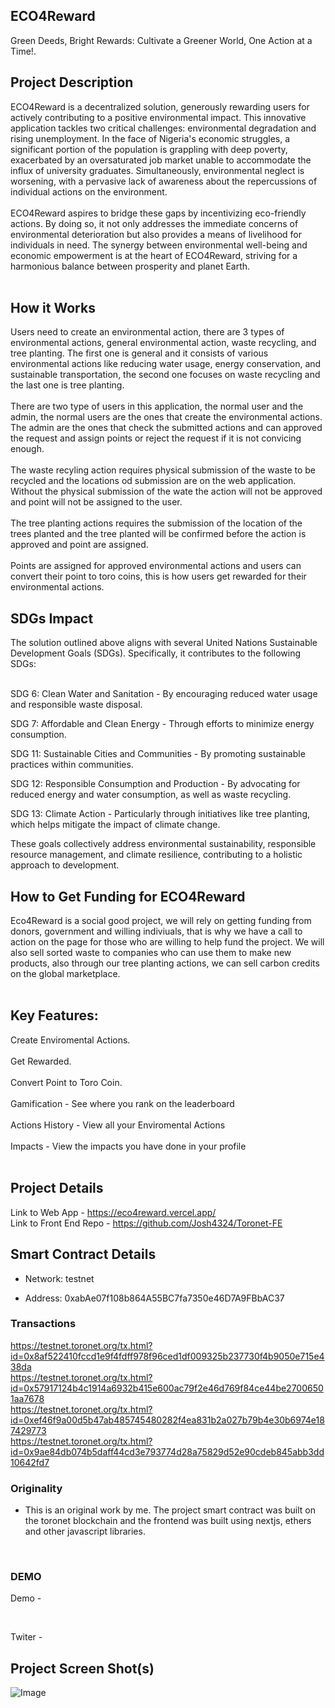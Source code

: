 ## ECO4Reward

Green Deeds, Bright Rewards: Cultivate a Greener World, One Action at a Time!. <br/>

## Project Description

ECO4Reward is a decentralized solution, generously rewarding users for actively contributing to a positive environmental impact. This innovative application tackles two critical challenges: environmental degradation and rising unemployment. In the face of Nigeria's economic struggles, a significant portion of the population is grappling with deep poverty, exacerbated by an oversaturated job market unable to accommodate the influx of university graduates. Simultaneously, environmental neglect is worsening, with a pervasive lack of awareness about the repercussions of individual actions on the environment.
</br></br>
ECO4Reward aspires to bridge these gaps by incentivizing eco-friendly actions. By doing so, it not only addresses the immediate concerns of environmental deterioration but also provides a means of livelihood for individuals in need. The synergy between environmental well-being and economic empowerment is at the heart of ECO4Reward, striving for a harmonious balance between prosperity and planet Earth.
</br></br>

## How it Works

Users need to create an environmental action, there are 3 types of environmental actions, general environmental action, waste recycling, and tree planting. The first one is general and it consists of various environmental actions like reducing water usage, energy conservation, and sustainable transportation, the second one focuses on waste recycling and the last one is tree planting.
</br></br>
There are two type of users in this application, the normal user and the admin, the normal users are the ones that create the environmental actions. The admin are the ones that check the submitted actions and can approved the request and assign points or reject the request if it is not convicing enough.
</br></br>
The waste recyling action requires physical submission of the waste to be recycled and the locations od submission are on the web application. Without the physical submission of the wate the action will not be approved and point will not be assigned to the user.
</br></br>
The tree planting actions requires the submission of the location of the trees planted and the tree planted will be confirmed before the action is approved and point are assigned.
</br></br>
Points are assigned for approved environmental actions and users can convert their point to toro coins, this is how users get rewarded for their environmental actions.

## SDGs Impact

The solution outlined above aligns with several United Nations Sustainable Development Goals (SDGs). Specifically, it contributes to the following SDGs: <br/><br/>

SDG 6: Clean Water and Sanitation - By encouraging reduced water usage and responsible waste disposal. <br/>

SDG 7: Affordable and Clean Energy - Through efforts to minimize energy consumption.<br/>

SDG 11: Sustainable Cities and Communities - By promoting sustainable practices within communities.<br/>

SDG 12: Responsible Consumption and Production - By advocating for reduced energy and water consumption, as well as waste recycling.<br/>

SDG 13: Climate Action - Particularly through initiatives like tree planting, which helps mitigate the impact of climate change.<br/>

These goals collectively address environmental sustainability, responsible resource management, and climate resilience, contributing to a holistic approach to development.
<br/>

## How to Get Funding for ECO4Reward

Eco4Reward is a social good project, we will rely on getting funding from donors, government and willing indiviuals, that is why we have a call to action on the page for those who are willing to help fund the project. We will also sell sorted waste to companies who can use them to make new products, also through our tree planting actions, we can sell carbon credits on the global marketplace.
</br></br>

## Key Features:

Create Enviromental Actions.
</br></br>
Get Rewarded.
</br></br>
Convert Point to Toro Coin.
</br></br>
Gamification - See where you rank on the leaderboard
</br></br>
Actions History - View all your Enviromental Actions
</br></br>
Impacts - View the impacts you have done in your profile
</br></br>

## Project Details

Link to Web App - https://eco4reward.vercel.app/ <br/>
Link to Front End Repo - https://github.com/Josh4324/Toronet-FE

## Smart Contract Details

- Network: testnet

- Address: 0xabAe07f108b864A55BC7fa7350e46D7A9FBbAC37

### Transactions

https://testnet.toronet.org/tx.html?id=0x8af522410fccd1e9f4fdff978f96ced1df009325b237730f4b9050e715e438da
<br/>
https://testnet.toronet.org/tx.html?id=0x57917124b4c1914a6932b415e600ac79f2e46d769f84ce44be27006501aa7678
<br/>
https://testnet.toronet.org/tx.html?id=0xef46f9a00d5b47ab485745480282f4ea831b2a027b79b4e30b6974e187429773
<br/>
https://testnet.toronet.org/tx.html?id=0x9ae84db074b5daff44cd3e793774d28a75829d52e90cdeb845abb3dd10642fd7

### Originality

- This is an original work by me. The project smart contract was built on the toronet blockchain and the frontend was built using nextjs, ethers and other javascript libraries.

<br/>

### DEMO

Demo -

<br/>

Twiter -

## Project Screen Shot(s)

![Image](https://res.cloudinary.com/josh4324/image/upload/v1701053533/screen5_iwbdko.png)
